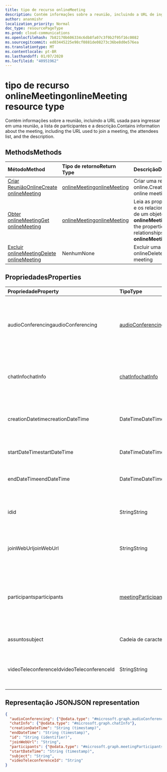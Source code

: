 ```yaml
---
title: tipo de recurso onlineMeeting
description: Contém informações sobre a reunião, incluindo a URL de ingresso, a lista de participantes e a descrição.
author: ananmishr
localization_priority: Normal
doc_type: resourcePageType
ms.prod: cloud-communications
ms.openlocfilehash: 7b82170b606334c6db8fa07c3f9b2f95f16c0082
ms.sourcegitcommit: ed03445225e98cf0881de08273c36be8d0e576ea
ms.translationtype: MT
ms.contentlocale: pt-BR
ms.lasthandoff: 01/07/2020
ms.locfileid: "40951962"
---
```

# <a name="onlinemeeting-resource-type"></a><span data-ttu-id="9132c-103">tipo de recurso onlineMeeting</span><span class="sxs-lookup"><span data-stu-id="9132c-103">onlineMeeting resource type</span></span>

<span data-ttu-id="9132c-104">Contém informações sobre a reunião, incluindo a URL usada para ingressar em uma reunião, a lista de participantes e a descrição.</span><span class="sxs-lookup"><span data-stu-id="9132c-104">Contains information about the meeting, including the URL used to join a meeting, the attendees list, and the description.</span></span>

## <a name="methods"></a><span data-ttu-id="9132c-105">Methods</span><span class="sxs-lookup"><span data-stu-id="9132c-105">Methods</span></span>

| <span data-ttu-id="9132c-106">Método</span><span class="sxs-lookup"><span data-stu-id="9132c-106">Method</span></span>         | <span data-ttu-id="9132c-107">Tipo de retorno</span><span class="sxs-lookup"><span data-stu-id="9132c-107">Return Type</span></span> | <span data-ttu-id="9132c-108">Descrição</span><span class="sxs-lookup"><span data-stu-id="9132c-108">Description</span></span> |
|:---------------|:--------|:----------|
| [<span data-ttu-id="9132c-109">Criar ReuniãoOnline</span><span class="sxs-lookup"><span data-stu-id="9132c-109">Create onlineMeeting</span></span>](../api/application-post-onlineMeetings.md) | [<span data-ttu-id="9132c-110">onlineMeeting</span><span class="sxs-lookup"><span data-stu-id="9132c-110">onlineMeeting</span></span>](onlinemeeting.md) | <span data-ttu-id="9132c-111">Criar uma reunião online.</span><span class="sxs-lookup"><span data-stu-id="9132c-111">Create an online meeting.</span></span> |
| [<span data-ttu-id="9132c-112">Obter onlineMeeting</span><span class="sxs-lookup"><span data-stu-id="9132c-112">Get onlineMeeting</span></span>](../api/onlinemeeting-get.md) | [<span data-ttu-id="9132c-113">onlineMeeting</span><span class="sxs-lookup"><span data-stu-id="9132c-113">onlineMeeting</span></span>](onlinemeeting.md) | <span data-ttu-id="9132c-114">Leia as propriedades e os relacionamentos de um objeto **onlineMeeting** .</span><span class="sxs-lookup"><span data-stu-id="9132c-114">Read the properties and relationships of an **onlineMeeting** object.</span></span> |
| [<span data-ttu-id="9132c-115">Excluir onlineMeeting</span><span class="sxs-lookup"><span data-stu-id="9132c-115">Delete onlineMeeting</span></span>](../api/onlinemeeting-delete.md) | <span data-ttu-id="9132c-116">Nenhum</span><span class="sxs-lookup"><span data-stu-id="9132c-116">None</span></span> | <span data-ttu-id="9132c-117">Excluir uma reunião online</span><span class="sxs-lookup"><span data-stu-id="9132c-117">Delete an online meeting</span></span> |

## <a name="properties"></a><span data-ttu-id="9132c-118">Propriedades</span><span class="sxs-lookup"><span data-stu-id="9132c-118">Properties</span></span>

| <span data-ttu-id="9132c-119">Propriedade</span><span class="sxs-lookup"><span data-stu-id="9132c-119">Property</span></span>                  | <span data-ttu-id="9132c-120">Tipo</span><span class="sxs-lookup"><span data-stu-id="9132c-120">Type</span></span>                                                   | <span data-ttu-id="9132c-121">Descrição</span><span class="sxs-lookup"><span data-stu-id="9132c-121">Description</span></span>                                                                                                                |
| :------------------------ | :----------------------------------------------------- | :------------------------------------------------------------------------------------------------------------------------- |
| <span data-ttu-id="9132c-122">audioConferencing</span><span class="sxs-lookup"><span data-stu-id="9132c-122">audioConferencing</span></span>         | [<span data-ttu-id="9132c-123">audioConferencing</span><span class="sxs-lookup"><span data-stu-id="9132c-123">audioConferencing</span></span>](audioconferencing.md)              | <span data-ttu-id="9132c-124">As informações de acesso de telefone (discagem) para uma reunião online.</span><span class="sxs-lookup"><span data-stu-id="9132c-124">The phone access (dial-in) information for an online meeting.</span></span> <span data-ttu-id="9132c-125">Somente leitura.</span><span class="sxs-lookup"><span data-stu-id="9132c-125">Read-only.</span></span> |
| <span data-ttu-id="9132c-126">chatInfo</span><span class="sxs-lookup"><span data-stu-id="9132c-126">chatInfo</span></span>                  | [<span data-ttu-id="9132c-127">chatInfo</span><span class="sxs-lookup"><span data-stu-id="9132c-127">chatInfo</span></span>](chatinfo.md)                                | <span data-ttu-id="9132c-128">As informações de chat associadas a esta reunião online.</span><span class="sxs-lookup"><span data-stu-id="9132c-128">The chat information associated with this online meeting.</span></span> |
| <span data-ttu-id="9132c-129">creationDatetime</span><span class="sxs-lookup"><span data-stu-id="9132c-129">creationDateTime</span></span>          | <span data-ttu-id="9132c-130">DateTime</span><span class="sxs-lookup"><span data-stu-id="9132c-130">DateTime</span></span>                                               | <span data-ttu-id="9132c-131">O horário de criação da reunião em UTC.</span><span class="sxs-lookup"><span data-stu-id="9132c-131">The meeting creation time in UTC.</span></span> <span data-ttu-id="9132c-132">Somente leitura.</span><span class="sxs-lookup"><span data-stu-id="9132c-132">Read-only.</span></span> |
| <span data-ttu-id="9132c-133">startDateTime</span><span class="sxs-lookup"><span data-stu-id="9132c-133">startDateTime</span></span>             | <span data-ttu-id="9132c-134">DateTime</span><span class="sxs-lookup"><span data-stu-id="9132c-134">DateTime</span></span>                                               | <span data-ttu-id="9132c-135">A hora de início da reunião em UTC.</span><span class="sxs-lookup"><span data-stu-id="9132c-135">The meeting start time in UTC.</span></span> |
| <span data-ttu-id="9132c-136">endDateTime</span><span class="sxs-lookup"><span data-stu-id="9132c-136">endDateTime</span></span>               | <span data-ttu-id="9132c-137">DateTime</span><span class="sxs-lookup"><span data-stu-id="9132c-137">DateTime</span></span>                                               | <span data-ttu-id="9132c-138">A hora de término da reunião em UTC.</span><span class="sxs-lookup"><span data-stu-id="9132c-138">The meeting end time in UTC.</span></span> |
| <span data-ttu-id="9132c-139">id</span><span class="sxs-lookup"><span data-stu-id="9132c-139">id</span></span>                        | <span data-ttu-id="9132c-140">String</span><span class="sxs-lookup"><span data-stu-id="9132c-140">String</span></span>                                                 | <span data-ttu-id="9132c-141">A ID padrão associada à reunião online.</span><span class="sxs-lookup"><span data-stu-id="9132c-141">The default ID associated with the online meeting.</span></span> <span data-ttu-id="9132c-142">Somente leitura.</span><span class="sxs-lookup"><span data-stu-id="9132c-142">Read-only.</span></span> |
| <span data-ttu-id="9132c-143">joinWebUrl</span><span class="sxs-lookup"><span data-stu-id="9132c-143">joinWebUrl</span></span>                | <span data-ttu-id="9132c-144">String</span><span class="sxs-lookup"><span data-stu-id="9132c-144">String</span></span>                                                 | <span data-ttu-id="9132c-145">A URL de ingresso da reunião online.</span><span class="sxs-lookup"><span data-stu-id="9132c-145">The join URL of the online meeting.</span></span> <span data-ttu-id="9132c-146">Somente leitura.</span><span class="sxs-lookup"><span data-stu-id="9132c-146">Read-only.</span></span>|
| <span data-ttu-id="9132c-147">participants</span><span class="sxs-lookup"><span data-stu-id="9132c-147">participants</span></span>              | [<span data-ttu-id="9132c-148">meetingParticipants</span><span class="sxs-lookup"><span data-stu-id="9132c-148">meetingParticipants</span></span>](meetingparticipants.md)          | <span data-ttu-id="9132c-149">Os participantes associados à reunião online.</span><span class="sxs-lookup"><span data-stu-id="9132c-149">The participants associated with the online meeting.</span></span>  <span data-ttu-id="9132c-150">Isso inclui o organizador e os participantes.</span><span class="sxs-lookup"><span data-stu-id="9132c-150">This includes the organizer and the attendees.</span></span> |
| <span data-ttu-id="9132c-151">assunto</span><span class="sxs-lookup"><span data-stu-id="9132c-151">subject</span></span>                   | <span data-ttu-id="9132c-152">Cadeia de caracteres</span><span class="sxs-lookup"><span data-stu-id="9132c-152">String</span></span>                                                 | <span data-ttu-id="9132c-153">O assunto da reunião online.</span><span class="sxs-lookup"><span data-stu-id="9132c-153">The subject of the online meeting.</span></span> |
| <span data-ttu-id="9132c-154">videoTeleconferenceId</span><span class="sxs-lookup"><span data-stu-id="9132c-154">videoTeleconferenceId</span></span>     | <span data-ttu-id="9132c-155">String</span><span class="sxs-lookup"><span data-stu-id="9132c-155">String</span></span>                                                 | <span data-ttu-id="9132c-156">A ID de teleconferência de vídeo.</span><span class="sxs-lookup"><span data-stu-id="9132c-156">The video teleconferencing ID.</span></span> <span data-ttu-id="9132c-157">Somente leitura.</span><span class="sxs-lookup"><span data-stu-id="9132c-157">Read-only.</span></span> |


## <a name="json-representation"></a><span data-ttu-id="9132c-158">Representação JSON</span><span class="sxs-lookup"><span data-stu-id="9132c-158">JSON representation</span></span>

<!-- {
  "blockType": "resource",
  "optionalProperties": [

  ],
  "@odata.type": "microsoft.graph.onlineMeeting"
}-->
```json
{
  "audioConferencing": {"@odata.type": "#microsoft.graph.audioConferencing"},
  "chatInfo": {"@odata.type": "#microsoft.graph.chatInfo"},
  "creationDateTime": "String (timestamp)",
  "endDateTime": "String (timestamp)",
  "id": "String (identifier)",
  "joinWebUrl": "String",
  "participants": {"@odata.type": "#microsoft.graph.meetingParticipants"},
  "startDateTime": "String (timestamp)",
  "subject": "String",
  "videoTeleconferenceId": "String"
}
```

<!-- uuid: 8fcb5dbc-d5aa-4681-8e31-b001d5168d79
2015-10-25 14:57:30 UTC -->
<!-- {
  "type": "#page.annotation",
  "description": "onlineMeeting resource",
  "keywords": "",
  "section": "documentation",
  "tocPath": ""
}-->
